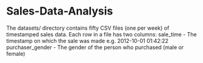 # Sales-Data-Analysis
The datasets/ directory contains fifty CSV files (one per week) of timestamped sales data. Each row in a file has two columns:  sale_time - The timestamp on which the sale was made e.g. 2012-10-01 01:42:22 purchaser_gender - The gender of the person who purchased (male or female)
